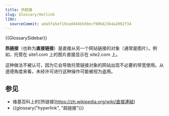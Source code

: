 ```yaml
---
title: 热链接
slug: Glossary/Hotlink
l10n:
  sourceCommit: ada5fa5ef15eadd44b549ecf906423b4a2092f34
---
```


{{GlossarySidebar}}

**热链接**（也称为**直接链接**）是直接从另一个网站链接的对象（通常是图片）。例如，托管在 site1.com 上的图片直接显示在 site2.com 上。

这种做法不被认可，因为它会导致托管链接对象的网站出现不必要的带宽使用。从道德角度来看，未经许可进行这种操作可能被视为盗用。

## 参见

- 维基百科上的[热链接]https://zh.wikipedia.org/wiki/直接連結)
- {{glossary("hyperlink", "超链接")}}
